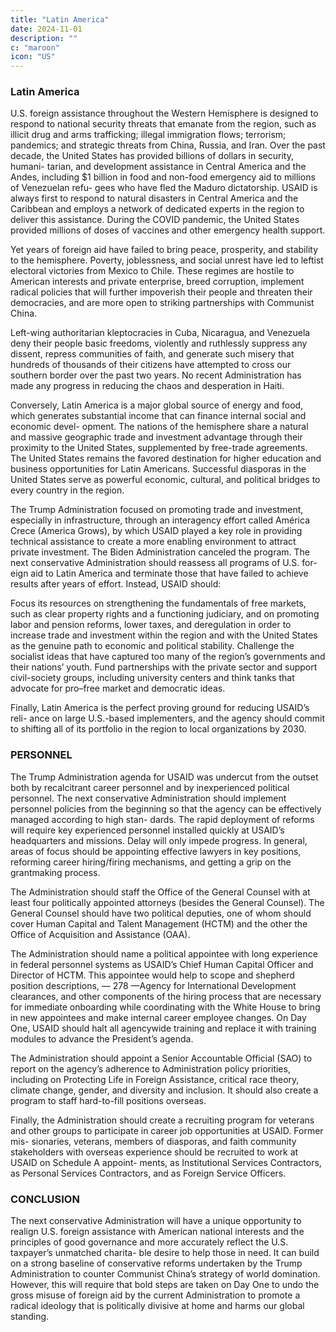 ```yaml
---
title: "Latin America"
date: 2024-11-01
description: ""
c: "maroon"
icon: "US"
---
```



### Latin America

U.S. foreign assistance throughout the Western Hemisphere is designed to respond to national security threats that emanate from the region, such as illicit drug and arms trafficking; illegal immigration flows; terrorism; pandemics; and strategic threats from China, Russia, and Iran. Over the past decade, the United States has provided billions of dollars in security, humani- tarian, and development assistance in Central America and the Andes, including $1 billion in food and non-food emergency aid to millions of Venezuelan refu- gees who have fled the Maduro dictatorship. USAID is always first to respond to natural disasters in Central America and the Caribbean and employs a network of dedicated experts in the region to deliver this assistance. During the COVID pandemic, the United States provided millions of doses of vaccines and other emergency health support.

Yet years of foreign aid have failed to bring peace, prosperity, and stability to
the hemisphere. Poverty, joblessness, and social unrest have led to leftist electoral
victories from Mexico to Chile. These regimes are hostile to American interests and
private enterprise, breed corruption, implement radical policies that will further
impoverish their people and threaten their democracies, and are more open to
striking partnerships with Communist China. 

Left-wing authoritarian kleptocracies in Cuba, Nicaragua, and Venezuela deny their people basic freedoms, violently
and ruthlessly suppress any dissent, repress communities of faith, and generate
such misery that hundreds of thousands of their citizens have attempted to cross
our southern border over the past two years. No recent Administration has made
any progress in reducing the chaos and desperation in Haiti.

Conversely, Latin America is a major global source of energy and food, which
generates substantial income that can finance internal social and economic devel-
opment. The nations of the hemisphere share a natural and massive geographic
trade and investment advantage through their proximity to the United States,
supplemented by free-trade agreements. The United States remains the favored
destination for higher education and business opportunities for Latin Americans.
Successful diasporas in the United States serve as powerful economic, cultural,
and political bridges to every country in the region.

The Trump Administration focused on promoting trade and investment,
especially in infrastructure, through an interagency effort called América Crece
(America Grows), by which USAID played a key role in providing technical
assistance to create a more enabling environment to attract private investment.
The Biden Administration canceled the program.
The next conservative Administration should reassess all programs of U.S. for-
eign aid to Latin America and terminate those that have failed to achieve results
after years of effort. Instead, USAID should:

Focus its resources on strengthening the fundamentals of free markets, such
as clear property rights and a functioning judiciary, and on promoting labor
and pension reforms, lower taxes, and deregulation in order to increase
trade and investment within the region and with the United States as the
genuine path to economic and political stability.
Challenge the socialist ideas that have captured too many of the region’s
governments and their nations’ youth.
Fund partnerships with the private sector and support civil-society groups,
including university centers and think tanks that advocate for pro–free
market and democratic ideas.

Finally, Latin America is the perfect proving ground for reducing USAID’s reli-
ance on large U.S.-based implementers, and the agency should commit to shifting
all of its portfolio in the region to local organizations by 2030.


### PERSONNEL

The Trump Administration agenda for USAID was undercut from the outset
both by recalcitrant career personnel and by inexperienced political personnel.
The next conservative Administration should implement personnel policies from
the beginning so that the agency can be effectively managed according to high stan-
dards. The rapid deployment of reforms will require key experienced personnel
installed quickly at USAID’s headquarters and missions. Delay will only impede
progress. In general, areas of focus should be appointing effective lawyers in key
positions, reforming career hiring/firing mechanisms, and getting a grip on the
grantmaking process.

The Administration should staff the Office of the General Counsel with at least
four politically appointed attorneys (besides the General Counsel). The General
Counsel should have two political deputies, one of whom should cover Human
Capital and Talent Management (HCTM) and the other the Office of Acquisition
and Assistance (OAA).

The Administration should name a political appointee with long experience in
federal personnel systems as USAID’s Chief Human Capital Officer and Director
of HCTM. This appointee would help to scope and shepherd position descriptions,
— 278 —Agency for International Development
clearances, and other components of the hiring process that are necessary for
immediate onboarding while coordinating with the White House to bring in new
appointees and make internal career employee changes. On Day One, USAID
should halt all agencywide training and replace it with training modules to advance
the President’s agenda.

The Administration should appoint a Senior Accountable Official (SAO) to
report on the agency’s adherence to Administration policy priorities, including on
Protecting Life in Foreign Assistance, critical race theory, climate change, gender,
and diversity and inclusion. It should also create a program to staff hard-to-fill
positions overseas.

Finally, the Administration should create a recruiting program for veterans
and other groups to participate in career job opportunities at USAID. Former mis-
sionaries, veterans, members of diasporas, and faith community stakeholders with
overseas experience should be recruited to work at USAID on Schedule A appoint-
ments, as Institutional Services Contractors, as Personal Services Contractors, and
as Foreign Service Officers.


### CONCLUSION

The next conservative Administration will have a unique opportunity to realign
U.S. foreign assistance with American national interests and the principles of good
governance and more accurately reflect the U.S. taxpayer’s unmatched charita-
ble desire to help those in need. It can build on a strong baseline of conservative
reforms undertaken by the Trump Administration to counter Communist China’s
strategy of world domination. However, this will require that bold steps are taken
on Day One to undo the gross misuse of foreign aid by the current Administration
to promote a radical ideology that is politically divisive at home and harms our
global standing.

